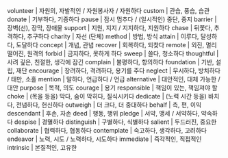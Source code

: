 volunteer	| 자원의, 자발적인 / 자원봉사자 / 자원하다
custom	| 관습, 풍습, 습관
donate	| 기부하다, 기증하다
pause	| 잠시 멈추다 / (일시적인) 중단, 중지
barrier	| 장벽(선), 장막, 장애물
support	| 지원, 지지 / 지지하다, 지원하다
chase	| 뒤쫓다, 추격하다, 추구하다
charity	| 자선 (단체)
method	| 방법, 방식
attain	| 이루다, 달성하다, 도달하다
concept	| 개념, 관념
recover	| 회복하다, 되찾다
remote	| 외진, 멀리 떨어진, 원격의
forbid	| 금지하다, 못하게 하다
sweep	| 쓸다, 청소하다
thoughtful	| 사려 깊은, 친절한, 생각에 잠긴
complain	| 불평하다, 항의하다
foundation	| 기반, 설립, 재단
encourage	| 장려하다, 격려하다, 용기를 주다
neglect	| 무시하다, 방치하다 / 태만, 소홀
mention	| 말하다, 언급하다 / 언급
alternative	| 대안적인, 대체 가능한 / 대안
purpose	| 목적, 의도
courage	| 용기
responsible	| 책임이 있는, 책임져야 할
choke	| (목을 등을) 막다, 숨이 막히다, 질식시키다
dedicate	| (노력 시간 등을) 바치다, 전념하다, 헌신하다
outweigh	| 더 크다, 더 중대하다
behalf	| 측, 편, 이익
descendant	| 후손, 자손
deed	| 행동, 행위
pledge	| 서약, 맹세 / 서약하다, 약속하다
despise	| 경멸하다
distinguish	| 구별하다, 식별하다
salient	| 두드러진, 중요한
collaborate	| 협력하다, 협동하다
contemplate	| 숙고하다, 생각하다, 고려하다
endeavor	| 노력, 시도 / 노력하다, 시도하다
immediate	| 즉각적인, 직접적인
intrinsic	| 본질적인, 고유한
